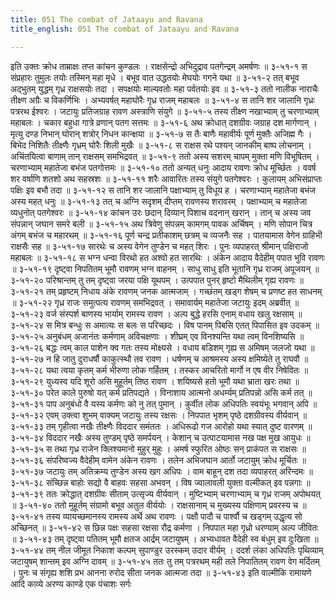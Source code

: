 ```yaml
---
title: 051 The combat of Jataayu and Ravana
title_english: 051 The combat of Jataayu and Ravana

---
```

<div class="audioEmbed"  caption="श्रीराम-हरिसीताराममूर्ति-घनपाठिभ्यां वचनम्" src="https://archive.org/download/Ramayana-recitation-Sriram-harisItArAmamUrti-Ghanapaati-v2/Kanda_3/Kanda_3_ARK-051-Jataayu_Ravana_Yudhdham.mp3"></div>
इति उक्तः क्रोध ताम्राक्षः तप्त कांचन कुण्डलः ।  
राक्षसेन्द्रो अभिदुद्राव पतगेन्द्रम् अमर्षणः ॥ ३-५१-१  
स संप्रहारः तुमुलः तयोः तस्मिन् महा मृधे ।  
बभूव वात उद्धतयोः मेघयोः गगने यथा ॥ ३-५१-२  
तत् बभूव अद्भुतम् युद्धम् गृध्र राक्षसयोः तदा ।  
सपक्षयोः माल्यवतोः महा पर्वतयोः इव ॥ ३-५१-३  
ततो नालीक नाराचैः तीक्ष्ण अग्रैः च विकर्णिभिः ।  
अभ्यवर्षत् महाघोरैः गृध्र राजम् महाबलः ॥ ३-५१-४  
स तानि शर जालानि गृध्रः पत्ररथ ईश्वरः ।  
जटायुः प्रतिजग्राह रावण अस्त्राणि संयुगे ॥ ३-५१-५  
तस्य तीक्ष्ण नखाभ्याम् तु चरणाभ्याम् महाबलः ।  
चकार बहुधा गात्रे व्रणान् पतग सत्तमः ॥ ३-५१-६  
अथ क्रोधात् दशग्रीवः जग्राह दश मार्गणान् ।  
मृत्यु दण्ड निभान् घोरान् शत्रोर् निधन कान्क्षया ॥ ३-५१-७  
स तैः बाणैः महावीर्यः पूर्ण मुक्तैः अजिह्म गैः ।  
बिभेद निशितैः तीक्ष्णैः गृध्रम् घोरैः शिली मुखैः ॥ ३-५१-८  
स राक्षस रथे पश्यन् जानकीम् बाष्प लोचनाम् ।  
अचिंतयित्वा बाणाम् तान् राक्षसम् समभिद्रवत् ॥ ३-५१-९  
ततो अस्य सशरम् चापम् मुक्ता मणि विभूषितम् ।  
चरणाभ्याम् महातेजा बभंज पतगोत्तमः ॥ ३-५१-१०  
ततो अन्यत् धनुः आदाय रावणः क्रोध मूर्च्छितः ।  
ववर्ष शर वर्षाणि शतशो अथ सहस्रशः ॥ ३-५१-११  
शरैः आवारितः तस्य संयुगे पतगेश्वरः ।  
कुलायम् अभिसंप्राप्तः पक्षिः इव बभौ तदा ॥ ३-५१-१२  
स तानि शर जालानि पक्षाभ्याम् तु विधूय ह ।  
चरणाभ्याम् महातेजा बभंज अस्य महत् धनुः ॥ ३-५१-१३  
तत् च अग्नि सदृशम् दीप्तम् रावणस्य शरावरम् ।  
पक्षाभ्याम् च महातेजा व्यधुनोत् पतगेश्वरः ॥ ३-५१-१४  
कांचन उरः छदान् दिव्यान् पिशाच वदनान् खरान् ।  
तान् च अस्य जव संपन्नान् जघान समरे बली ॥ ३-५१-१५  
अथ त्रिवेणु संपन्नम् कामगम् पावक अर्चिषम् ।  
मणि सोपान चित्र अंगम् बभंज च महारथम् ॥ ३-५१-१६  
पूर्ण चन्द्र प्रतीकाशम् छत्रम् च व्यजनैः सह ।  
पातयामास वेगेन ग्राहिभी राक्षसैः सह ॥ ३-५१-१७  
सारथेः च अस्य वेगेन तुण्डेन च महत् शिरः ।  
पुनः व्यपाहरत् श्रीमान् पक्षिराजो महाबलः ॥ ३-५१-१८  
स भग्न धन्वा विरथो हत अश्वो हत सारथिः ।  
अंकेन आदाय वैदेहीम् पपात भुवि रावणः ॥ ३-५१-१९  
दृष्ट्वा निपतितम् भूमौ रावणम् भग्न वाहनम् ।  
साधु साधु इति भूतानि गृध्र राजम् अपूजयन् ॥ ३-५१-२०  
परिश्रान्तम् तु तम् दृष्ट्वा जरया पक्षि यूथपम् ।  
उत्पपात पुनर् हृष्टो मैथिलीम् गृह्य रावणः ॥ ३-५१-२१  
तम् प्रहृष्टम् निधाय अंके रावणम् जनक आत्मजाम् ।  
गच्छंतम् खड्ग शेषम् च प्रणष्ट हत साधनम् ॥ ३-५१-२२  
गृध्र राजः समुत्पत्य रावणम् समभिद्रवत् ।  
समावार्यम् महातेजा जटायुः इदम् अब्रवीत् ॥ ३-५१-२३  
वर्ज संस्पर्श बाणस्य भार्याम् रामस्य रावण ।  
अल्प बुद्धे हरसि एनाम् वधाय खलु रक्षसाम् ॥ ३-५१-२४  
स मित्र बन्धुः स अमात्यः स बलः स परिच्छदः ।  
विष पानम् पिबसि एतत् पिपासित इव उदकम् ॥ ३-५१-२५  
अनुबंधम् अजानंतः कर्मणाम् अविचक्षणाः ।  
शीघ्रम् एव विनश्यन्ति यथा त्वम् विनशिष्यसि ॥ ३-५१-२६  
बद्धः त्वम् काल पाशेन क्व गतः तस्य मोक्ष्यसे ।  
वधाय बडिशम् गृह्य स अमिषम् जलजो यथा ॥ ३-५१-२७  
न हि जातु दुराधर्षौ काकुत्स्थौ तव रावण ।  
धर्षणम् च आश्रमस्य अस्य क्षमिष्येते तु राघवौ ॥ ३-५१-२८  
यथा त्वया कृतम् कर्म भीरुणा लोक गर्हितम् ।  
तस्कर आचरितो मार्गो न एष वीर निषेवितः ॥ ३-५१-२९  
युध्यस्व यदि शूरो असि मुहूर्तम् तिष्ठ रावण ।  
शयिष्यसे हतो भूमौ यथा भ्राता खरः तथा ॥ ३-५१-३०  
परेत काले पुरुषो यत् कर्म प्रतिपद्यते ।  
विनाशाय आत्मनो अधर्म्यम् प्रतिपन्नो असि कर्म तत् ॥ ३-५१-३१  
पाप अनुबंधो वै यस्य कर्मणः को नु तत् पुमान् ।  
कुर्वीत लोक अधिपतिः स्वयंभूः भगवान् अपि ॥ ३-५१-३२  
एवम् उक्त्वा शुभम् वाक्यम् जटायुः तस्य रक्षसः ।  
निपपात भृशम् पृष्ठे दशग्रीवस्य वीर्यवान् ॥ ३-५१-३३  
तम् गृहीत्वा नखैः तीक्ष्णैः विददार समंततः ।  
अधिरूढो गज आरोहो यथा स्यात् दुष्ट वारणम् ॥ ३-५१-३४  
विददार नखैः अस्य तुण्डम् पृष्ठे समर्पयन् ।  
केशान् च उत्पाटयामास नख पक्ष मुख आयुधः ॥ ३-५१-३५  
स तथा गृध्र राजेन क्लिश्यमानो मुहुर् मुहुः ।  
अमर्ष स्फुरित ओष्ठः सन् प्राकंपत स राक्षसः ॥ ३-५१-३६  
संपरिष्वज्य वैदेहीम् वामेन अंकेन रावणः ।  
तलेन अभिजघान आर्तो जटायुम् क्रोध मूर्चितः ॥ ३-५१-३७  
जटायुः तम् अतिक्रम्य तुण्डेन अस्य खग अधिपः ।  
वाम बाहून् दश तदा व्यपाहरत् अरिन्दमः ॥ ३-५१-३८  
संच्छिन्न बाहोः सद्यो वै बाहवः सहसा अभवन् ।  
विष ज्वालावली युक्ता वल्मीकत् इव पन्नगाः ॥ ३-५१-३९  
ततः क्रोद्धात् दशग्रीवः सीताम् उत्सृज्य वीर्यवान् ।  
मुष्टिभ्याम् चरणाभ्याम् च गृध्र राजम् अपोथयत् ॥ ३-५१-४०  
ततो मुहूर्तम् संग्रामो बभूव अतुल वीर्ययोः ।  
राक्षसानाम् च मुख्यस्य पक्षिणाम् प्रवरस्य च ॥ ३-५१-४१  
तस्य व्यायच्छमानस्य रामस्य अर्थे अथ रावणः ।  
पक्षौ पादौ च पार्श्वौ च खड्गम् उद्धृत्य सो अच्छिनत् ॥ ३-५१-४२  
स छिन्न पक्षः सहसा रक्षसा रौद्र कर्मणा ।  
निपपात महा गृध्रो धरण्याम् अल्प जीवितः ॥ ३-५१-४३  
तम् दृष्ट्वा पतितम् भूमौ क्षतज आर्द्रम् जटायुषम् ।  
अभ्यधावत वैदेही स्व बंधुम् इव दुःखिता ॥ ३-५१-४४  
तम् नील जीमूत निकाश कल्पम्  
सुपाण्डुर उरस्कम् उदार वीर्यम् ।  
ददर्श लंका अधिपतिः पृथिव्याम्  
जटायुषम् शान्तम् इव अग्नि दावम् ॥ ३-५१-४५  
ततः तु तम् पत्ररथम् मही तले  
निपातितम् रावण वेग मर्दितम् ।  
पुनः च संगृह्य शशि प्रभ आनना  
रुरोद सीता जनक आत्मजा तदा ॥ ३-५१-४३  
इति वाल्मीकि रामायणे आदि काव्ये अरण्य काण्डे एक पंचाशः सर्गः